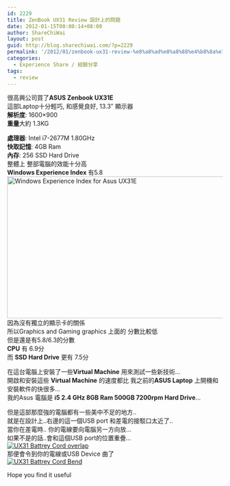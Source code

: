 ```yaml
---
id: 2229
title: ZenBook UX31 Review 設計上的問題
date: 2012-01-15T00:00:14+08:00
author: ShareChiWai
layout: post
guid: http://blog.sharechiwai.com/?p=2229
permalink: '/2012/01/zenbook-ux31-review-%e8%a8%ad%e8%a8%88%e4%b8%8a%e7%9a%84%e5%95%8f%e9%a1%8c/'
categories:
  - Experience Share / 經驗分享
tags:
  - review
---
```

很高興公司買了**ASUS Zenbook UX31E**  
這部Laptop十分輕巧, 和感覺良好, 13.3&#8243; 顯示器  
**解析度**: 1600&#215;900  
**重量**大約 1.3KG

**處理器**: Intel i7-2677M 1.80GHz  
**快取記憶**: 4GB Ram  
**內存**: 256 SSD Hard Drive  
整體上 整部電腦的效能十分高  
**Windows Experience Index** 有5.8  
<img src="http://api.photoshop.com/v1.0/accounts/aa9037104a014abbb11ad4bd58324b91/assets/be5588681272451299da13a798f6eef2" alt="Windows Experience Index for Asus UX31E" width="795" height="330" />  
因為沒有獨立的顯示卡的關係  
所以Graphics and Gaming graphics 上面的 分數比較低  
但是還是有5.8/6.3的分數  
**CPU** 有 6.9分  
而 **SSD Hard Drive** 更有 7.5分

在這台電腦上安裝了一些**Virtual Machine** 用來測試一些新技術&#8230;  
開啟和安裝這些 **Virtual Machine** 的速度都比 我之前的**ASUS Laptop** 上開機和安裝軟件的快很多&#8230;  
我的Asus 電腦是 **i5 2.4 GHz 8GB Ram 500GB 7200rpm Hard Drive**&#8230;

但是這部那麼強的電腦都有一些美中不足的地方..  
就是在設計上..右邊的這一個USB port 和差電的接駁口太近了..  
當你在差電時.. 你的電線要向電腦另一方向放&#8230;  
如果不是的話..會和這個USB port的位置重疊&#8230;  
<a href="http://s1255.photobucket.com/albums/hh631/sharechiwai/Blog2012/?action=view&current=temporary.jpg" target="_blank"><img src="https://i2.wp.com/i1255.photobucket.com/albums/hh631/sharechiwai/Blog2012/temporary.jpg?w=625" alt="UX31 Battrey Cord overlap" border="0" data-recalc-dims="1" /></a>  
那便會令到你的電線或USB Device 曲了  
<a href="http://s1255.photobucket.com/albums/hh631/sharechiwai/Blog2012/?action=view&current=temporary-1.jpg" target="_blank"><img src="https://i1.wp.com/i1255.photobucket.com/albums/hh631/sharechiwai/Blog2012/temporary-1.jpg?w=625" alt="UX31 Battrey Cord Bend" border="0" data-recalc-dims="1" /></a>

Hope you find it useful